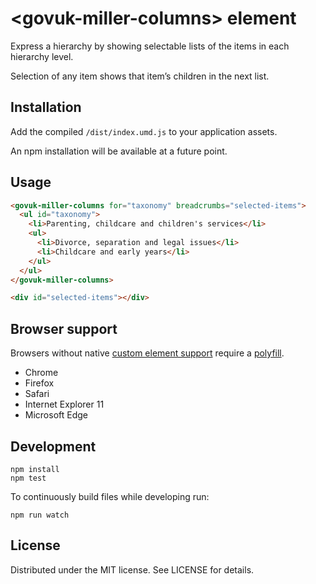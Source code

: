 # &lt;govuk-miller-columns&gt; element

Express a hierarchy by showing selectable lists of the items in each hierarchy level.

Selection of any item shows that item’s children in the next list.

## Installation

Add the compiled `/dist/index.umd.js` to your application assets.

An npm installation will be available at a future point.

## Usage

```html
<govuk-miller-columns for="taxonomy" breadcrumbs="selected-items">
  <ul id="taxonomy">
    <li>Parenting, childcare and children's services</li>
    <ul>
      <li>Divorce, separation and legal issues</li>
      <li>Childcare and early years</li>
    </ul>
  </ul>
</govuk-miller-columns>

<div id="selected-items"></div>
```

## Browser support

Browsers without native [custom element support][support] require a [polyfill][].

- Chrome
- Firefox
- Safari
- Internet Explorer 11
- Microsoft Edge

[support]: https://caniuse.com/#feat=custom-elementsv1
[polyfill]: https://github.com/webcomponents/custom-elements

## Development

```
npm install
npm test
```

To continuously build files while developing run:

```
npm run watch
```

## License

Distributed under the MIT license. See LICENSE for details.
